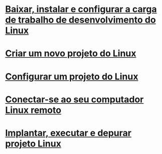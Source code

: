 # [Baixar, instalar e configurar a carga de trabalho de desenvolvimento do Linux](download-install-and-setup-the-linux-development-workload.md)
# [Criar um novo projeto do Linux](create-a-new-linux-project.md)
# [Configurar um projeto do Linux](configure-a-linux-project.md)
# [Conectar-se ao seu computador Linux remoto](connect-to-your-remote-linux-computer.md)
# [Implantar, executar e depurar projeto Linux](deploy-run-and-debug-your-linux-project.md)

<!--HONumber=Feb17_HO4-->


